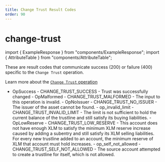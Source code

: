 ```yaml
---
title: Change Trust Result Codes
order: 90
---
```


# change-trust

import { ExampleResponse } from "components/ExampleResponse"; import { AttributeTable } from "components/AttributeTable";

These are result codes that communicate success \(200\) or failure \(400\) specific to the `Change Trust` operation.

Learn more about the [`Change Trust` operation](../../../../start/list-of-operations.md#change-trust)

 - OpSuccess - CHANGE\_TRUST\_SUCCESS - Trust was successfully changed - OpMalformed - CHANGE\_TRUST\_MALFORMED - The input to this operation is invalid. - OpNoIssuer - CHANGE\_TRUST\_NO\_ISSUER - The issuer of the asset cannot be found. - op\_invalid\_limit - CHANGE\_TRUST\_INVALID\_LIMIT - The limit is not sufficient to hold the current balance of the trustline and still satisfy its buying liabilities. - OpLowReserve - CHANGE\_TRUST\_LOW\_RESERVE - This account does not have enough XLM to satisfy the minimum XLM reserve increase caused by adding a subentry and still satisfy its XLM selling liabilities. For every new trustline added to an account, the minimum reserve of XLM that account must hold increases. - op\_self\_not\_allowed - CHANGE\_TRUST\_SELF\_NOT\_ALLOWED - The source account attempted to create a trustline for itself, which is not allowed.

